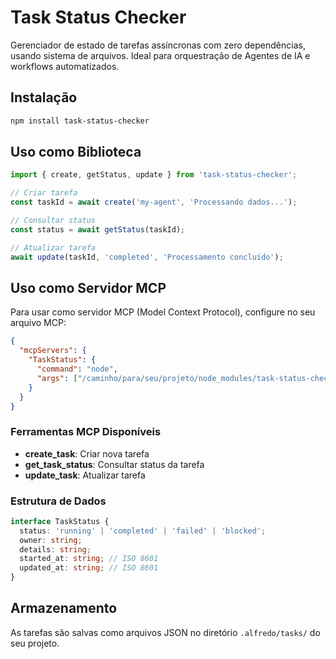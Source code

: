 # Task Status Checker

Gerenciador de estado de tarefas assíncronas com zero dependências, usando sistema de arquivos. Ideal para orquestração de Agentes de IA e workflows automatizados.

## Instalação

```bash
npm install task-status-checker
```

## Uso como Biblioteca

```typescript
import { create, getStatus, update } from 'task-status-checker';

// Criar tarefa
const taskId = await create('my-agent', 'Processando dados...');

// Consultar status
const status = await getStatus(taskId);

// Atualizar tarefa
await update(taskId, 'completed', 'Processamento concluído');
```

## Uso como Servidor MCP

Para usar como servidor MCP (Model Context Protocol), configure no seu arquivo MCP:

```json
{
  "mcpServers": {
    "TaskStatus": {
      "command": "node",
      "args": ["/caminho/para/seu/projeto/node_modules/task-status-checker/dist/server.js", "--mcp"]
    }
  }
}
```

### Ferramentas MCP Disponíveis

- **create_task**: Criar nova tarefa
- **get_task_status**: Consultar status da tarefa  
- **update_task**: Atualizar tarefa

### Estrutura de Dados

```typescript
interface TaskStatus {
  status: 'running' | 'completed' | 'failed' | 'blocked';
  owner: string;
  details: string;
  started_at: string; // ISO 8601
  updated_at: string; // ISO 8601
}
```

## Armazenamento

As tarefas são salvas como arquivos JSON no diretório `.alfredo/tasks/` do seu projeto.